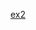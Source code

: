 [ex2](https://huggglee.github.io/Game_Training/phase1/basic_math_physic/vector_speed_velocity/ex/ex2_3.html)